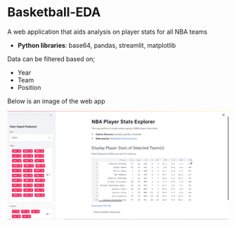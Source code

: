 # Basketball-EDA
A web application that aids analysis on player stats for all NBA teams

* **Python libraries**: base64, pandas, streamlit, matplotlib

Data can be filtered based on;
* Year
* Team
* Position

Below is an image of the web app

![alt text](https://github.com/pasDamola/Basketball-EDA/blob/main/nbapp.png "NBA player stats web app")
